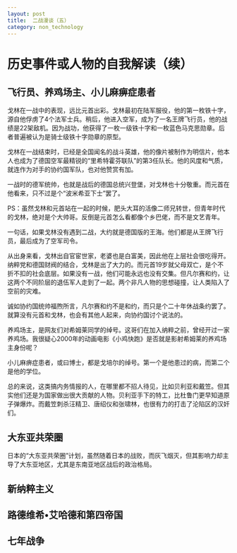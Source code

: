 ```yaml
---
layout: post
title:  二战漫谈（五）
category: non_technology 
---
```


# 历史事件或人物的自我解读（续）

## 飞行员、养鸡场主、小儿麻痹症患者

戈林在一战中的表现，远比元首出彩。戈林最初在陆军服役，他的第一枚铁十字，源自他俘虏了4个法军士兵。稍后，他进入空军，成为了一名王牌飞行员，他的战绩是22架敌机。因为战功，他获得了一枚一级铁十字和一枚蓝色马克思勋章。后者普遍被认为是骑士级铁十字勋章的原型。

戈林在一战结束时，已经是全国闻名的战斗英雄，他的像片被制作为明信片，他本人也成为了德国空军最精锐的“里希特霍芬联队”的第3任队长。他的风度和气质，就连作为对手的协约国军队，也对他赞赏有加。

一战时的德军统帅，也就是战后的德国总统兴登堡，对戈林也十分敬重。而元首在他看来，只不过是个“波米希亚下士”罢了。

PS：虽然戈林和元首站在一起的时候，肥头大耳的活像二师兄转世，但青年时代的戈林，绝对是个大帅哥。反倒是元首怎么看都像个乡巴佬，而不是文艺青年。

一句话，如果戈林没有遇到二战，大约就是德国版的王海。他们都是从王牌飞行员，最后成为了空军司令。

从出身来看，戈林出自官宦世家，老婆也是白富美，因此他在上层社会很吃得开。纳粹党和德国财阀的结合，戈林是出了大力的。而元首19岁就父母双亡，是个不折不扣的社会底层。如果没有一战，他们可能永远也没有交集。但凡尔赛和约，让这两个不同阶层的退伍军人走到了一起。两个非凡人物的思想碰撞，让人类陷入了空前的灾难。

诚如协约国统帅福煦所言，凡尔赛和约不是和约，而只是个二十年休战条约罢了。就算没有元首和戈林，也会有其他人起来，向协约国讨个说法的。

养鸡场主，是网友们对希姆莱同学的绰号。这哥们在加入纳粹之前，曾经开过一家养鸡场。我很疑心2000年的动画电影《小鸡快跑》是否就是影射希姆莱的养鸡场主身份呢？

小儿麻痹症患者，或曰博士，都是戈培尔的绰号。第一个是他患过的病，而第二个是他的学位。

总的来说，这类搞内务情报的人，在哪里都不招人待见，比如贝利亚和戴笠。但其实他们还是为国家做出很大贡献的人物。贝利亚手下的特工，比杜鲁门更早知道原子弹爆炸。而戴笠刺杀汪精卫、唐绍仪和张啸林，也很有力的打击了沦陷区的汉奸们。

## 大东亚共荣圈

日本的“大东亚共荣圈”计划，虽然随着日本的战败，而灰飞烟灭，但其影响力却主导了大东亚地区，尤其是东南亚地区战后的政治格局。



## 新纳粹主义

## 路德维希•艾哈德和第四帝国

## 七年战争

